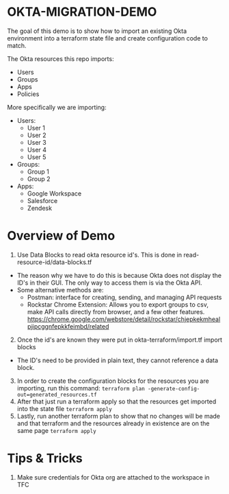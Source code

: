 # OKTA-MIGRATION-DEMO

The goal of this demo is to show how to import an existing Okta environment into a terraform state file and create configuration code to match.

The Okta resources this repo imports:
- Users
- Groups
- Apps
- Policies

More specifically we are importing:
* Users:
  * User 1
  * User 2
  * User 3
  * User 4
  * User 5
* Groups:
  * Group 1
  * Group 2
* Apps:
  * Google Workspace
  * Salesforce
  * Zendesk


# Overview of Demo
1. Use Data Blocks to read okta resource id's. This is done in read-resource-id/data-blocks.tf
  * The reason why we have to do this is because Okta does not display the ID's in their GUI. The only way to access them is via the Okta API.
  * Some alternative methods are:
    * Postman: interface for creating, sending, and managing API requests
    * Rockstar Chrome Extension: Allows you to export groups to csv, make API calls directly from browser, and a few other features.  https://chrome.google.com/webstore/detail/rockstar/chjepkekmhealpjipcggnfepkkfeimbd/related
2. Once the id's are known they were put in okta-terraform/import.tf import blocks
  * The ID's need to be provided in plain text, they cannot reference a data block.
3. In order to create the configuration blocks for the resources you are importing, run this command:
  ```terraform plan -generate-config-out=generated_resources.tf```
4. After that just run a terraform apply so that the resources get imported into the state file
  ```terraform apply```
5. Lastly, run another terraform plan to show that no changes will be made and that terraform and the resources already in existence are on the same page
  ```terraform apply```


# Tips & Tricks
1. Make sure credentials for Okta org are attached to the workspace in TFC
